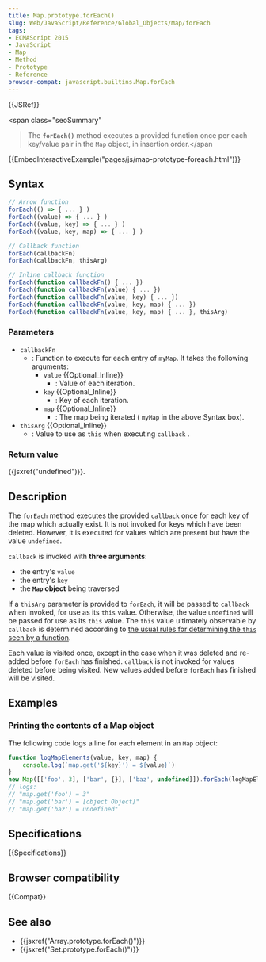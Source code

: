 ```yaml
---
title: Map.prototype.forEach()
slug: Web/JavaScript/Reference/Global_Objects/Map/forEach
tags:
- ECMAScript 2015
- JavaScript
- Map
- Method
- Prototype
- Reference
browser-compat: javascript.builtins.Map.forEach
---
```

{{JSRef}}

<span class="seoSummary"

> The <strong><code>forEach()</code></strong> method executes a provided
> function once per each key/value pair in the <code>Map</code> object, in
> insertion order.</span

{{EmbedInteractiveExample("pages/js/map-prototype-foreach.html")}}

## Syntax

```js
// Arrow function
forEach(() => { ... } )
forEach((value) => { ... } )
forEach((value, key) => { ... } )
forEach((value, key, map) => { ... } )

// Callback function
forEach(callbackFn)
forEach(callbackFn, thisArg)

// Inline callback function
forEach(function callbackFn() { ... })
forEach(function callbackFn(value) { ... })
forEach(function callbackFn(value, key) { ... })
forEach(function callbackFn(value, key, map) { ... })
forEach(function callbackFn(value, key, map) { ... }, thisArg)
```

### Parameters

- `callbackFn`
  - : Function to execute for each entry of `myMap`. It takes the following
    arguments:
    - `value` {{Optional_Inline}}
      - : Value of each iteration.
    - `key` {{Optional_Inline}}
      - : Key of each iteration.
    - `map` {{Optional_Inline}}
      - : The map being iterated ( `myMap` in the above Syntax box).
- `thisArg` {{Optional_Inline}}
  - : Value to use as `this` when executing `callback` .

### Return value

{{jsxref("undefined")}}.

## Description

The `forEach` method executes the provided `callback` once for each key of the
map which actually exist. It is not invoked for keys which have been deleted.
However, it is executed for values which are present but have the value
`undefined`.

`callback` is invoked with **three arguments**:

- the entry's `value`
- the entry's `key`
- the **`Map` object** being traversed

If a `thisArg` parameter is provided to `forEach`, it will be passed to
`callback` when invoked, for use as its `this` value. Otherwise, the value
`undefined` will be passed for use as its `this` value. The `this` value
ultimately observable by `callback` is determined according to
[the usual rules for determining the `this` seen by a function](/en-US/docs/Web/JavaScript/Reference/Operators/this).

Each value is visited once, except in the case when it was deleted and re-added
before `forEach` has finished. `callback` is not invoked for values deleted
before being visited. New values added before `forEach` has finished will be
visited.

## Examples

### Printing the contents of a Map object

The following code logs a line for each element in an `Map` object:

```js
function logMapElements(value, key, map) {
    console.log(`map.get('${key}') = ${value}`)
}
new Map([['foo', 3], ['bar', {}], ['baz', undefined]]).forEach(logMapElements)
// logs:
// "map.get('foo') = 3"
// "map.get('bar') = [object Object]"
// "map.get('baz') = undefined"
```

## Specifications

{{Specifications}}

## Browser compatibility

{{Compat}}

## See also

- {{jsxref("Array.prototype.forEach()")}}
- {{jsxref("Set.prototype.forEach()")}}
